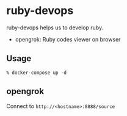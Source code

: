 # ruby-devops
ruby-devops helps us to develop ruby.

- opengrok: Ruby codes viewer on browser

## Usage
```
% docker-compose up -d
```

## opengrok
Connect to `http://<hostname>:8888/source`
